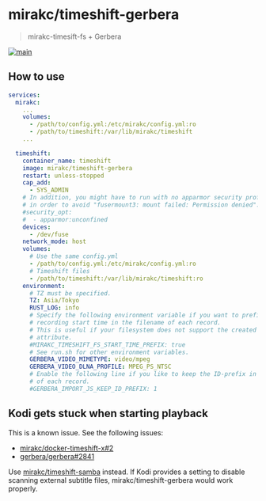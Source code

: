 # mirakc/timeshift-gerbera

>  mirakc-timesift-fs + Gerbera

[![main](https://img.shields.io/docker/image-size/mirakc/timeshift-gerbera/main?label=main)](https://hub.docker.com/r/mirakc/timeshift-gerbera/tags?page=1&name=main)

## How to use

```yaml
services:
  mirakc:
    ...
    volumes:
      - /path/to/config.yml:/etc/mirakc/config.yml:ro
      - /path/to/timeshift:/var/lib/mirakc/timeshift
    ...

  timeshift:
    container_name: timeshift
    image: mirakc/timeshift-gerbera
    restart: unless-stopped
    cap_add:
      - SYS_ADMIN
    # In addition, you might have to run with no apparmor security profile
    # in order to avoid "fusermount3: mount failed: Permission denied".
    #security_opt:
    #  - apparmor:unconfined
    devices:
      - /dev/fuse
    network_mode: host
    volumes:
      # Use the same config.yml
      - /path/to/config.yml:/etc/mirakc/config.yml:ro
      # Timeshift files
      - /path/to/timeshift:/var/lib/mirakc/timeshift:ro
    environment:
      # TZ must be specified.
      TZ: Asia/Tokyo
      RUST_LOG: info
      # Specify the following environment variable if you want to prefix the
      # recording start time in the filename of each record.
      # This is useful if your filesystem does not support the created time
      # attribute.
      #MIRAKC_TIMESHIFT_FS_START_TIME_PREFIX: true
      # See run.sh for other environment variables.
      GERBERA_VIDEO_MIMETYPE: video/mpeg
      GERBERA_VIDEO_DLNA_PROFILE: MPEG_PS_NTSC
      # Enable the following line if you like to keep the ID-prefix in the title
      # of each record.
      #GERBERA_IMPORT_JS_KEEP_ID_PREFIX: 1
```

## Kodi gets stuck when starting playback

This is a known issue.  See the following issues:

* [mirakc/docker-timeshift-x#2](https://github.com/mirakc/docker-timeshift-x/issues/2)
* [gerbera/gerbera#2841](https://github.com/gerbera/gerbera/issues/2841)

Use [mirakc/timeshift-samba](../samba) instead.  If Kodi provides a setting to
disable scanning external subtitle files, mirakc/timeshift-gerbera would work
properly.
